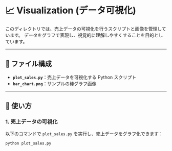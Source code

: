 # 📈 Visualization (データ可視化)

このディレクトリでは、売上データの可視化を行うスクリプトと画像を管理しています。
データをグラフで表現し、視覚的に理解しやすくすることを目的としています。

---

## 📂 ファイル構成
- **`plot_sales.py`**：売上データを可視化する Python スクリプト
- **`bar_chart.png`**：サンプルの棒グラフ画像

---

## 🔧 使い方

### 1. 売上データの可視化
以下のコマンドで `plot_sales.py` を実行し、売上データをグラフ化できます：
```sh
python plot_sales.py
```


